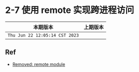 # 2-7 使用 remote 实现跨进程访问

|本期版本|上期版本
|:---:|:---:
`Thu Jun 22 12:05:14 CST 2023` | 


## Ref

* [Removed: remote module](https://www.electronjs.org/docs/latest/breaking-changes#removed-remote-module)